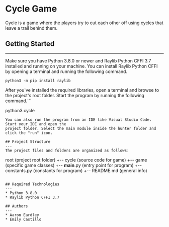 # Cycle Game

Cycle is a game where the players try to cut each other off using cycles that leave a trail behind them.

## Getting Started

---

Make sure you have Python 3.8.0 or newer and Raylib Python CFFI 3.7 installed and running on your machine. You can install Raylib Python CFFI by opening a terminal and running the following command.

```
python3 -m pip install raylib
```

After you've installed the required libraries, open a terminal and browse to the project's root folder. Start the program by running the following command.```

python3 cycle

```
You can also run the program from an IDE like Visual Studio Code. Start your IDE and open the
project folder. Select the main module inside the hunter folder and click the "run" icon.

## Project Structure
---
The project files and folders are organized as follows:
```

root (project root folder)
+-- cycle (source code for game)
+-- game (specific game classes)
+-- **main**.py (entry point for program)
+-- constants.py (constants for program)
+-- README.md (general info)

```

## Required Technologies
---
* Python 3.8.0
* Raylib Python CFFI 3.7

## Authors
---
* Aaron Eardley
* Emily Castillo
```
